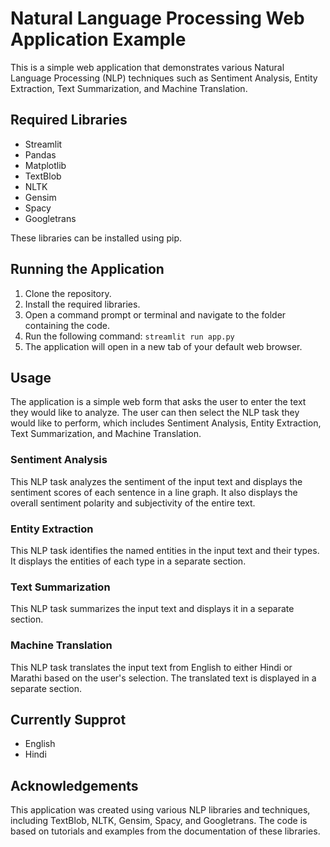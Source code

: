 # Natural Language Processing Web Application Example

This is a simple web application that demonstrates various Natural Language Processing (NLP) techniques such as Sentiment Analysis, Entity Extraction, Text Summarization, and Machine Translation. 

## Required Libraries

- Streamlit
- Pandas
- Matplotlib
- TextBlob
- NLTK
- Gensim
- Spacy
- Googletrans

These libraries can be installed using pip. 



## Running the Application

1. Clone the repository.
2. Install the required libraries.
3. Open a command prompt or terminal and navigate to the folder containing the code.
4. Run the following command: `streamlit run app.py`
5. The application will open in a new tab of your default web browser.

## Usage

The application is a simple web form that asks the user to enter the text they would like to analyze. The user can then select the NLP task they would like to perform, which includes Sentiment Analysis, Entity Extraction, Text Summarization, and Machine Translation. 

### Sentiment Analysis

This NLP task analyzes the sentiment of the input text and displays the sentiment scores of each sentence in a line graph. It also displays the overall sentiment polarity and subjectivity of the entire text.

### Entity Extraction

This NLP task identifies the named entities in the input text and their types. It displays the entities of each type in a separate section.

### Text Summarization

This NLP task summarizes the input text and displays it in a separate section.

### Machine Translation

This NLP task translates the input text from English to either Hindi or Marathi based on the user's selection. The translated text is displayed in a separate section.

## Currently Supprot
  - English
  - Hindi

## Acknowledgements

This application was created using various NLP libraries and techniques, including TextBlob, NLTK, Gensim, Spacy, and Googletrans. The code is based on tutorials and examples from the documentation of these libraries.
